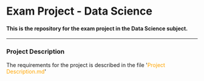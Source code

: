 # Exam Project - Data Science

#### This is the repository for the exam project in the Data Science subject.

***

### Project Description

The requirements for the project is described in the file '<span style="color: orange">Project Description.md</span>'
